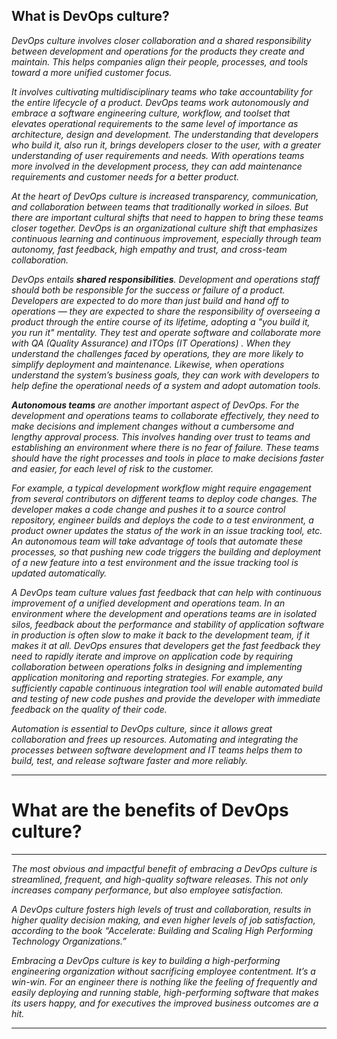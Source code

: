 ## What is DevOps culture? 

 *DevOps culture involves closer collaboration and a shared responsibility between development and operations for the products they create and maintain. This helps companies align their people, processes, and tools toward a more unified customer focus.*
 
*It involves cultivating multidisciplinary teams who take accountability for the entire lifecycle of a product. DevOps teams work autonomously and embrace a software engineering culture, workflow, and toolset that elevates operational requirements to the same level of importance as architecture, design and development. The understanding that developers who build it, also run it, brings developers closer to the user, with a greater understanding of user requirements and needs. With operations teams more involved in the development process, they can add maintenance requirements and customer needs for a better product.* 

*At the heart of DevOps culture is increased transparency, communication, and collaboration between teams that traditionally worked in siloes. But there are important cultural shifts that need to happen to bring these teams closer together. DevOps is an organizational culture shift that emphasizes continuous learning and continuous improvement, especially through team autonomy, fast feedback, high empathy and trust, and cross-team collaboration.*

*DevOps entails **shared responsibilities**. Development and operations staff should both be responsible for the success or failure of a product. Developers are expected to do more than just build and hand off to operations — they are expected to share the responsibility of overseeing a product through the entire course of its lifetime, adopting a "you build it, you run it" mentality. They test and operate software and collaborate more with QA (Quality Assurance) and ITOps (IT Operations) . When they understand the challenges faced by operations, they are more likely to simplify deployment and maintenance. Likewise, when operations understand the system’s business goals, they can work with developers to help define the operational needs of a system and adopt automation tools.*

***Autonomous teams** are another important aspect of DevOps. For the development and operations teams to collaborate effectively, they need to make decisions and implement changes without a cumbersome and lengthy approval process. This involves handing over trust to teams and establishing an environment where there is no fear of failure. These teams should have the right processes and tools in place to make decisions faster and easier, for each level of risk to the customer.* 

*For example, a typical development workflow might require engagement from several contributors on different teams to deploy code changes. The developer makes a code change and pushes it to a source control repository, engineer builds and deploys the code to a test environment, a product owner updates the status of the work in an issue tracking tool, etc. An autonomous team will take advantage of tools that automate these processes, so that pushing new code triggers the building and deployment of a new feature into a test environment and the issue tracking tool is updated automatically.*

*A DevOps team culture values fast feedback that can help with continuous improvement of a unified development and operations team. In an environment where the development and operations teams are in isolated silos, feedback about the performance and stability of application software in production is often slow to make it back to the development team, if it makes it at all. DevOps ensures that developers get the fast feedback they need to rapidly iterate and improve on application code by requiring collaboration between operations folks in designing and implementing application monitoring and reporting strategies. For example, any sufficiently capable continuous integration tool will enable automated build and testing of new code pushes and provide the developer with immediate feedback on the quality of their code.*

*Automation is essential to DevOps culture, since it allows great collaboration and frees up resources. Automating and integrating the processes between software development and IT teams helps them to build, test, and release software faster and more reliably.*
________________________________________
# What are the benefits of DevOps culture? 
________________________________________
*The most obvious and impactful benefit of embracing a DevOps culture is streamlined, frequent, and high-quality software releases. This not only increases company performance, but also employee satisfaction.*

*A DevOps culture fosters high levels of trust and collaboration, results in higher quality decision making, and even higher levels of job satisfaction, according to the book “Accelerate: Building and Scaling High Performing Technology Organizations.”*

*Embracing a DevOps culture is key to building a high-performing engineering organization without sacrificing employee contentment. It’s a win-win. For an engineer there is nothing like the feeling of frequently and easily deploying and running stable, high-performing software that makes its users happy, and for executives the improved business outcomes are a hit.*
________________________________________
